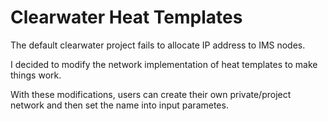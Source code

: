 # Clearwater Heat Templates

The default clearwater project fails to allocate IP address to IMS nodes.


I decided to modify the network implementation of heat templates to make things work.


With these modifications, users can create their own private/project network and then set the name into input parametes.